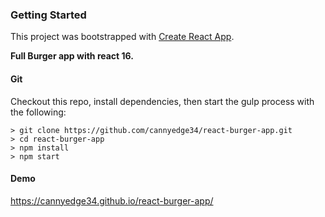 ### Getting Started

This project was bootstrapped with [Create React App](https://github.com/facebookincubator/create-react-app).

**Full Burger app with react 16.**

#### Git

Checkout this repo, install dependencies, then start the gulp process with the following:

```
> git clone https://github.com/cannyedge34/react-burger-app.git
> cd react-burger-app
> npm install
> npm start
```

#### Demo

https://cannyedge34.github.io/react-burger-app/
